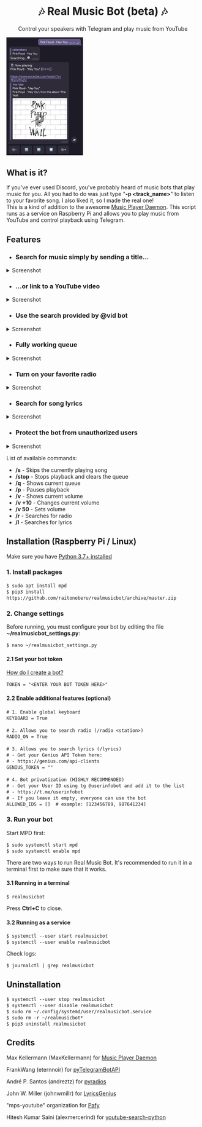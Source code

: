 <h1 align="center">🎶 Real Music Bot (beta) 🎶</h1>

<p align="center">
    Control your speakers with Telegram and play music from YouTube
</p>

<img src="screenshots/searching2.png?raw=true" width="200" />

## What is it?

If you've ever used Discord, you've probably heard of music bots that play music for you. All you had to do was just type "**-p \<track_name\>**" to listen to your favorite song. I also liked it, so I made the real one!<br>
This is a kind of addition to the awesome [Music Player Daemon](https://github.com/MusicPlayerDaemon/MPD). This script runs as a service on Raspberry Pi and allows you to play music from YouTube and control playback using Telegram.

## Features

- ### Search for music simply by sending a title...

<details>
    <summary>Screenshot</summary>
    <img src="screenshots/searching.png?raw=true" width="300"/>
</details>

- ### ...or link to a YouTube video

<details>
    <summary>Screenshot</summary>
    <img src="screenshots/yt.png?raw=true" width="300"/>
</details>

- ### Use the search provided by @vid bot

<details>
    <summary>Screenshot</summary>
    <img src="screenshots/vid.png?raw=true" width="300"/>
</details>

- ### Fully working queue

<details>
    <summary>Screenshot</summary>
    <img src="screenshots/queue.png?raw=true" width="300"/>
</details>

- ### Turn on your favorite radio

<details>
    <summary>Screenshot</summary>
    <img src="screenshots/radio.png?raw=true" width="300"/>
</details>

- ### Search for song lyrics

<details>
    <summary>Screenshot</summary>
    <img src="screenshots/lyrics.png?raw=true" width="300"/>
</details>

- ### Protect the bot from unauthorized users

<details>
    <summary>Screenshot</summary>
    <img src="screenshots/privatization.png?raw=true" width="300"/>
</details>

List of available commands:

- **/s** - Skips the currently playing song
- **/stop** - Stops playback and clears the queue
- **/q** - Shows current queue
- **/p** - Pauses playback
- **/v** - Shows current volume
- **/v +10** - Changes current volume
- **/v 50** - Sets volume
- **/r** <station> - Searches for radio
- **/l** - Searches for lyrics


## Installation (Raspberry Pi / Linux)

Make sure you have [Python 3.7+ installed](https://www.python.org/downloads/)

### 1. Install packages

    $ sudo apt install mpd
    $ pip3 install https://github.com/raitonoberu/realmusicbot/archive/master.zip


### 2. Change settings

Before running, you must configure your bot by editing the file **~/realmusicbot_settings.py**:

    $ nano ~/realmusicbot_settings.py

#### 2.1 Set your bot token

[How do I create a bot?](https://core.telegram.org/bots#6-botfather)

    TOKEN = "<ENTER YOUR BOT TOKEN HERE>"

#### 2.2 Enable additional features (optional)

    # 1. Enable global keyboard
    KEYBOARD = True

    # 2. Allows you to search radio (/radio <station>)
    RADIO_ON = True

    # 3. Allows you to search lyrics (/lyrics)
    # - Get your Genius API Token here:
    # - https://genius.com/api-clients
    GENIUS_TOKEN = ""

    # 4. Bot privatization (HIGHLY RECOMMENDED)
    # - Get your User ID using tg @userinfobot and add it to the list
    # - https://t.me/userinfobot
    # - If you leave it empty, everyone can use the bot
    ALLOWED_IDS = []  # example: [123456789, 987641234]

### 3. Run your bot

Start MPD first:

    $ sudo systemctl start mpd
    $ sudo systemctl enable mpd

There are two ways to run Real Music Bot. It's recommended to run it in a terminal first to make sure that it works.

#### 3.1 Running in a terminal

    $ realmusicbot

Press **Ctrl+C** to close.

#### 3.2 Running as a service

    $ systemctl --user start realmusicbot
    $ systemctl --user enable realmusicbot

Check logs:

    $ journalctl | grep realmusicbot

## Uninstallation

    $ systemctl --user stop realmusicbot
    $ systemctl --user disable realmusicbot
    $ sudo rm ~/.config/systemd/user/realmusicbot.service
    $ sudo rm -r ~/realmusicbot*
    $ pip3 uninstall realmusicbot

## Credits

Max Kellermann (MaxKellermann) for [Music Player Daemon](https://github.com/MusicPlayerDaemon/MPD)

FrankWang (eternnoir) for [pyTelegramBotAPI](https://github.com/eternnoir/pyTelegramBotAPI)

André P. Santos (andreztz) for [pyradios](https://github.com/andreztz/pyradios)

John W. Miller (johnwmillr) for [LyricsGenius](https://github.com/johnwmillr/LyricsGenius)

"mps-youtube" organization for [Pafy](https://github.com/mps-youtube/pafy)

Hitesh Kumar Saini (alexmercerind) for [youtube-search-python](https://github.com/alexmercerind/youtube-search-python)
